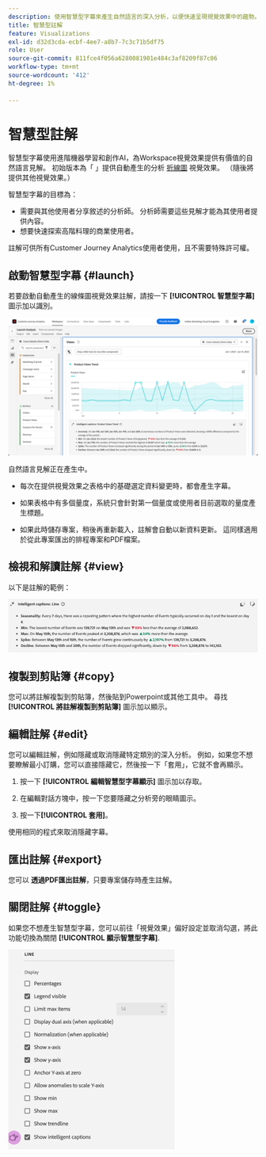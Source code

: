 ```yaml
---
description: 使用智慧型字幕來產生自然語言的深入分析，以便快速呈現視覺效果中的趨勢。
title: 智慧型註解
feature: Visualizations
exl-id: d32d3cda-ecbf-4ee7-a8b7-7c3c71b5df75
role: User
source-git-commit: 811fce4f056a6280081901e484c3af8209f87c06
workflow-type: tm+mt
source-wordcount: '412'
ht-degree: 1%

---
```


# 智慧型註解

智慧型字幕使用進階機器學習和創作AI，為Workspace視覺效果提供有價值的自然語言見解。 初始版本為「 」提供自動產生的分析 [折線圖](line.md) 視覺效果。 （隨後將提供其他視覺效果。）

智慧型字幕的目標為：

* 需要與其他使用者分享敘述的分析師。 分析師需要這些見解才能為其使用者提供內容。
* 想要快速探索高階料理的商業使用者。

註解可供所有Customer Journey Analytics使用者使用，且不需要特殊許可權。

## 啟動智慧型字幕 {#launch}

若要啟動自動產生的線條圖視覺效果註解，請按一下 **[!UICONTROL 智慧型字幕]** 圖示加以識別。

![啟動「分析」視窗，顯示「產品檢視趨勢」的智慧型註解。 ](assets/intell-caps-1.png)

自然語言見解正在產生中。

* 每次在提供視覺效果之表格中的基礎選定資料變更時，都會產生字幕。

* 如果表格中有多個量度，系統只會針對第一個量度或使用者目前選取的量度產生標題。

* 如果此時儲存專案，稍後再重新載入，註解會自動以新資料更新。 這同樣適用於從此專案匯出的排程專案和PDF檔案。

## 檢視和解讀註解 {#view}

以下是註解的範例：

![折線圖視覺效果的智慧型字幕，包括季節性、最小值、最大值、尖峰和下降。](assets/captions.png)

## 複製到剪貼簿 {#copy}

您可以將註解複製到剪貼簿，然後貼到Powerpoint或其他工具中。 尋找 **[!UICONTROL 將註解複製到剪貼簿]** 圖示加以顯示。

## 編輯註解 {#edit}

您可以編輯註解，例如隱藏或取消隱藏特定類別的深入分析。 例如，如果您不想要瞭解最小訂購，您可以直接隱藏它，然後按一下「套用」，它就不會再顯示。

1. 按一下 **[!UICONTROL 編輯智慧型字幕顯示]** 圖示加以存取。

1. 在編輯對話方塊中，按一下您要隱藏之分析旁的眼睛圖示。

1. 按一下&#x200B;**[!UICONTROL 套用]**。

使用相同的程式來取消隱藏字幕。

## 匯出註解 {#export}

您可以 **透過PDF匯出註解**，只要專案儲存時產生註解。

## 關閉註解 {#toggle}

如果您不想產生智慧型字幕，您可以前往「視覺效果」偏好設定並取消勾選，將此功能切換為關閉 **[!UICONTROL 顯示智慧型字幕]**.

![線條視覺效果選項，顯示取消勾選「顯示智慧型字幕」的選項。](assets/toggle-captions.png)
